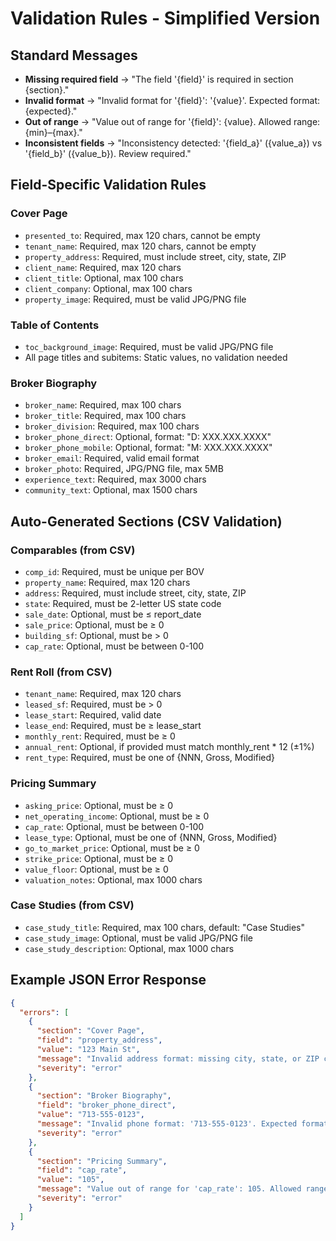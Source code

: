 # Validation Rules - Simplified Version

## Standard Messages
- **Missing required field** → "The field '{field}' is required in section {section}."
- **Invalid format** → "Invalid format for '{field}': '{value}'. Expected format: {expected}."
- **Out of range** → "Value out of range for '{field}': {value}. Allowed range: {min}–{max}."
- **Inconsistent fields** → "Inconsistency detected: '{field_a}' ({value_a}) vs '{field_b}' ({value_b}). Review required."

## Field-Specific Validation Rules

### Cover Page
- `presented_to`: Required, max 120 chars, cannot be empty
- `tenant_name`: Required, max 120 chars, cannot be empty
- `property_address`: Required, must include street, city, state, ZIP
- `client_name`: Required, max 120 chars
- `client_title`: Optional, max 100 chars
- `client_company`: Optional, max 100 chars
- `property_image`: Required, must be valid JPG/PNG file

### Table of Contents
- `toc_background_image`: Required, must be valid JPG/PNG file
- All page titles and subitems: Static values, no validation needed

### Broker Biography
- `broker_name`: Required, max 100 chars
- `broker_title`: Required, max 100 chars
- `broker_division`: Required, max 100 chars
- `broker_phone_direct`: Optional, format: "D: XXX.XXX.XXXX"
- `broker_phone_mobile`: Optional, format: "M: XXX.XXX.XXXX"
- `broker_email`: Required, valid email format
- `broker_photo`: Required, JPG/PNG file, max 5MB
- `experience_text`: Required, max 3000 chars
- `community_text`: Optional, max 1500 chars

## Auto-Generated Sections (CSV Validation)

### Comparables (from CSV)
- `comp_id`: Required, must be unique per BOV
- `property_name`: Required, max 120 chars
- `address`: Required, must include street, city, state, ZIP
- `state`: Required, must be 2-letter US state code
- `sale_date`: Optional, must be ≤ report_date
- `sale_price`: Optional, must be ≥ 0
- `building_sf`: Optional, must be > 0
- `cap_rate`: Optional, must be between 0-100

### Rent Roll (from CSV)
- `tenant_name`: Required, max 120 chars
- `leased_sf`: Required, must be > 0
- `lease_start`: Required, valid date
- `lease_end`: Required, must be ≥ lease_start
- `monthly_rent`: Required, must be ≥ 0
- `annual_rent`: Optional, if provided must match monthly_rent * 12 (±1%)
- `rent_type`: Required, must be one of {NNN, Gross, Modified}

### Pricing Summary
- `asking_price`: Optional, must be ≥ 0
- `net_operating_income`: Optional, must be ≥ 0
- `cap_rate`: Optional, must be between 0-100
- `lease_type`: Optional, must be one of {NNN, Gross, Modified}
- `go_to_market_price`: Optional, must be ≥ 0
- `strike_price`: Optional, must be ≥ 0
- `value_floor`: Optional, must be ≥ 0
- `valuation_notes`: Optional, max 1000 chars

### Case Studies (from CSV)
- `case_study_title`: Required, max 100 chars, default: "Case Studies"
- `case_study_image`: Optional, must be valid JPG/PNG file
- `case_study_description`: Optional, max 1000 chars

## Example JSON Error Response
```json
{
  "errors": [
    {
      "section": "Cover Page",
      "field": "property_address",
      "value": "123 Main St",
      "message": "Invalid address format: missing city, state, or ZIP code.",
      "severity": "error"
    },
    {
      "section": "Broker Biography",
      "field": "broker_phone_direct",
      "value": "713-555-0123",
      "message": "Invalid phone format: '713-555-0123'. Expected format: 'D: XXX.XXX.XXXX'.",
      "severity": "error"
    },
    {
      "section": "Pricing Summary",
      "field": "cap_rate",
      "value": "105",
      "message": "Value out of range for 'cap_rate': 105. Allowed range: 0–100.",
      "severity": "error"
    }
  ]
}
```
